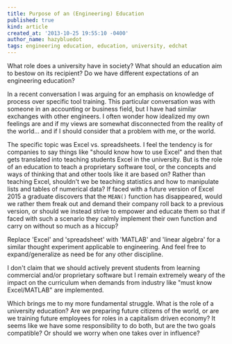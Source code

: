 ```yaml
---
title: Purpose of an (Engineering) Education
published: true
kind: article
created_at: '2013-10-25 19:55:10 -0400'
author_name: hazybluedot
tags: engineering education, education, university, edchat
---
```


What role does a university have in society? What should an education
aim to bestow on its recipient? Do we have different expectations of
an engineering education?

In a recent conversation I was arguing for an emphasis on knowledge of
process over specific tool training. This particular conversation was
with someone in an accounting or business field, but I have had
similar exchanges with other engineers. I often wonder how idealized
my own feelings are and if my views are somewhat disconnected from the
reality of the world... and if I should consider that a problem with
me, or the world.

<!-- more -->

The specific topic was Excel vs. spreadsheets. I feel the tendency is
for companies to say things like "should know how to use Excel" and
then that gets translated into teaching students Excel in the
university. But is the role of an education to teach a proprietary
software tool, or the concepts and ways of thinking that and other
tools like it are based on?  Rather than teaching Excel, shouldn't we
be teaching statistics and how to manipulate lists and tables of
numerical data? If faced with a future version of Excel 2015 a
graduate discovers that the `MEAN()` function has disappeared, would we
rather them freak out and demand their company roll back to a previous
version, or should we instead strive to empower and educate them so
that if faced with such a scenario they calmly implement their own
function and carry on without so much as a hiccup?

Replace 'Excel' and 'spreadsheet' with 'MATLAB' and 'linear algebra'
for a similar thought experiment applicable to engineering. And feel
free to expand/generalize as need be for any other discipline.

I don't claim that we should actively prevent students from learning
commercial and/or proprietary software but I remain extremely weary of
the impact on the curriculum when demands from industry like "must
know Excel/MATLAB" are implemented.

Which brings me to my more fundamental struggle. What is the role of a
university education? Are we preparing future citizens of the world,
or are we training future employees for roles in a capitalism driven
economy? It seems like we have some responsibility to do both, but are
the two goals compatible? Or should we worry when one takes over in
influence?
